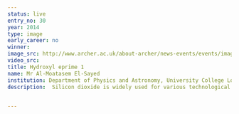 ```yaml
---
status: live
entry_no: 30
year: 2014
type: image 
early_career: no 
winner: 
image_src: http://www.archer.ac.uk/about-archer/news-events/events/image-comp/gallery-2014/30_Entry_800.jpg
video_src: 
title: Hydroxyl eprime 1
name: Mr Al-Moatasem El-Sayed
institution: Department of Physics and Astronomy, University College London
description:  Silicon dioxide is widely used for various technological applications. In particular, it is an integral component of the transistors that make up computer processors. Over the years, advances in engineering have reduced the size of transistors into the nano-scale which has exacerbated a number of transistor reliability issues. In addition, the average processor now typically undergoes more than 400 fabrication processes and is soaked in hydrogen after every fabrication step. Although silicon dioxide has been intensively studied for over five decades, its interaction with hydrogen still remains controversial, with the common perception being that hydrogen acts as a benign entity. Our state of the art calculations on the Archer supercomputer find that hydrogen can create defective sites in silicon dioxide, such as that depicted in the image. This interaction has implications for our transistor fabrication processes in addition to playing a role in some transistor device reliability issues.

  
---
```

